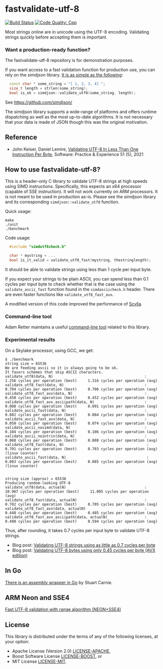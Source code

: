 # fastvalidate-utf-8
[![Build Status](https://travis-ci.org/lemire/fastvalidate-utf-8.png)](https://travis-ci.org/lemire/fastvalidate-utf-8)
[![Code Quality: Cpp](https://img.shields.io/lgtm/grade/cpp/g/lemire/fastvalidate-utf-8.svg?logo=lgtm&logoWidth=18)](https://lgtm.com/projects/g/lemire/fastvalidate-utf-8/context:cpp)


Most strings online are in unicode using the UTF-8 encoding. Validating strings
quickly before accepting them is important.


### Want a production-ready function?

The fastvalidate-utf-8 repository is for demonstration purposes.

If you want access to a fast validation function for production use, you can rely on the simdjson library. [It is as simple as the following](https://github.com/simdjson/simdjson/blob/master/doc/basics.md#utf-8-validation-alone):

```C++
  const char * some_string = "[ 1, 2, 3, 4] ";
  size_t length = strlen(some_string);
  bool is_ok = simdjson::validate_utf8(some_string, length);
```

See https://github.com/simdjson/

The simdjson library supports a wide-range of platforms and offers runtime dispatching as well as the most up-to-date algorithms. It is not necessary that your data is made of JSON though this was the original motivation.


## Reference

- John Keiser, Daniel Lemire, [Validating UTF-8 In Less Than One Instruction Per Byte](https://arxiv.org/abs/2010.03090), Software: Practice & Experience 51 (5), 2021


## How to use fastvalidate-utf-8?

This is a header-only C library to validate UTF-8 strings at high speeds using SIMD instructions.
Specifically, this expects an x64 processor (capable of SSE instruction). It will not
work currently on ARM processors. It is not meant to be used in production as-is. Please see
the simdjson library and its corresponding `simdjson::validate_utf8` function.


Quick usage:
```
make
./unit
./benchmark
```

Code usage:

```C++
  #include "simdutf8check.h"

  char * mystring = ...
  bool is_it_valid = validate_utf8_fast(mystring, thestringlength);
```

It should be able to validate strings using less than 1 cycle per input byte.

If you expect your strings to be plain ASCII, you can spend less than 0.1 cycles per input byte to check whether that is the case using the ``validate_ascii_fast`` function found in the ``simdasciicheck.h`` header. There are even faster functions like ``validate_utf8_fast_avx``.

A modified version of this code improved the performance of [Scylla](https://github.com/scylladb/scylla/commit/6fadba56cc18bebe6648e6aec09be1b0b93f4817).



### Command-line tool 

Adam Retter maintains a useful [command-line tool](https://github.com/adamretter/utf8-validator-c) related to this library.

### Experimental results

On a Skylake processor, using GCC, we get:

```
$ ./benchmark
string size = 65536
We are feeding ascii so it is always going to be ok.
It favors schemes that skip ASCII characters.
validate_utf8(data, N)                                          :  1.256 cycles per operation (best)     1.316 cycles per operation (avg)
validate_utf8_fast(data, N)                                     :  0.704 cycles per operation (best)     0.706 cycles per operation (avg)
validate_utf8_fast_avx(data, N)                                 :  0.450 cycles per operation (best)     0.452 cycles per operation (avg)
validate_utf8_fast_avx_asciipath(data, N)                       :  0.088 cycles per operation (best)     0.091 cycles per operation (avg)
validate_ascii_fast(data, N)                                    :  0.082 cycles per operation (best)     0.084 cycles per operation (avg)
validate_ascii_fast_avx(data, N)                                :  0.050 cycles per operation (best)     0.074 cycles per operation (avg)
validate_ascii_nosimd(data, N)                                  :  0.104 cycles per operation (best)     0.106 cycles per operation (avg)
validate_ascii_nointrin(data, N)                                :  0.068 cycles per operation (best)     0.088 cycles per operation (avg)
validate_utf8_fast(data, N)                                      :  0.701 cycles per operation (best)     0.703 cycles per operation (avg)  (linux counter)
validate_ascii_fast(data, N)                                     :  0.083 cycles per operation (best)     0.085 cycles per operation (avg)  (linux counter)


string size (approx) = 65536
Producing random-looking UTF-8
validate_utf8(data, actualN)                                    :  10.967 cycles per operation (best)     11.005 cycles per operation (avg)
validate_utf8_fast(data, actualN)                               :  0.702 cycles per operation (best)     0.705 cycles per operation (avg)
validate_utf8_fast_avx(data, actualN)                           :  0.448 cycles per operation (best)     0.485 cycles per operation (avg)
validate_utf8_fast_avx_asciipath(data, actualN)                 :  0.480 cycles per operation (best)     0.594 cycles per operation (avg)
```

Thus, after rounding, it takes 0.7 cycles per input byte to validate UTF-8 strings.

* Blog post: [Validating UTF-8 strings using as little as 0.7 cycles per byte](https://lemire.me/blog/2018/05/16/validating-utf-8-strings-using-as-little-as-0-7-cycles-per-byte/)
* Blog post: [Validating UTF-8 bytes using only 0.45 cycles per byte (AVX edition)](https://lemire.me/blog/2018/10/19/validating-utf-8-bytes-using-only-0-45-cycles-per-byte-avx-edition/)

## In Go

[There is an assembly wrapper in Go](https://github.com/stuartcarnie/go-simd) by Stuart Carnie.

## ARM Neon and SSE4

[Fast UTF-8 validation with range algorithm (NEON+SSE4)](https://github.com/cyb70289/utf8/)

## License

This library is distributed under the terms of any of the following
licenses, at your option:

* Apache License (Version 2.0) [LICENSE-APACHE](LICENSE-APACHE),
* Boost Software License [LICENSE-BOOST](LICENSE-BOOST), or
* MIT License [LICENSE-MIT](LICENSE-MIT).
